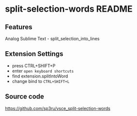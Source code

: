 # split-selection-words README

## Features
Analog Sublime Text - split_selection_into_lines


## Extension Settings

- press CTRL+SHIFT+P
- enter `open keyboard shortcuts`
- find extension.splitIntoWord
- change bind to `CTRL+SHIFT+L`


## Source code

https://github.com/sp3ru/vsce_split-selection-words
